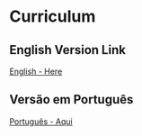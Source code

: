# Curriculum

## English Version Link

[English - Here](/curriculum/english/index.md/)

## Versão em Português

[Português - Aqui](/curriculum/portuguese/index.md/)
